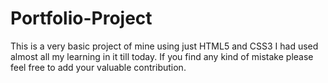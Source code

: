 # Portfolio-Project
This is a very basic project of mine using just HTML5 and CSS3 I had used almost all my learning in it till today. If you find any kind of mistake please feel free to add your valuable contribution.
